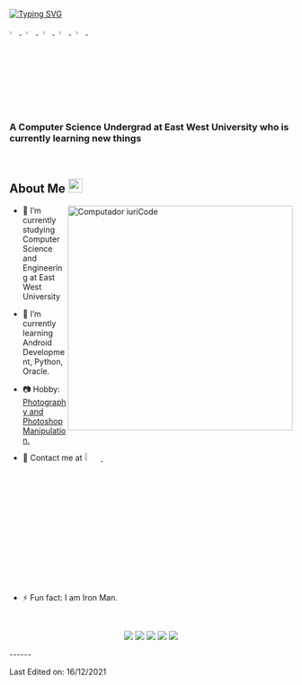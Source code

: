 [![Typing SVG](https://readme-typing-svg.herokuapp.com?font=Arial&color=%2309F707&multiline=true&width=500&lines=Hello%2C+I+am+Afridi.+Welcome+to+my+Github+Profile)](https://git.io/typing-svg)
<p >
  <a href="https://www.linkedin.com/in/smahmuddz/">
   <img src="https://img.icons8.com/color/48/000000/linkedin.png" width="3.5%"/>
    </a><span>&nbsp;</span>
  <a href="https://twitter.com/smahmuddz">
    <img src="https://img.icons8.com/color/48/000000/twitter.png" width="3.5%"/>
  </a><span>&nbsp;</span>
  <a href="https://www.instagram.com/magician_sm">
    <img src="https://img.icons8.com/fluent/48/000000/instagram-new.png" width="3.5%"/>
  </a><span>&nbsp;</span>
  <a href="mailto:smahmuddz@gmail.com">
    <img src="https://img.icons8.com/fluent/48/000000/gmail.png" width="3.5%"/>
  </a><span>&nbsp;</span>
  <a href="https://github.com/smahmuddz">
    <img src="https://img.icons8.com/fluent/48/000000/github.png" width="3.5%"/>
  </a><span>&nbsp;</span>
</p>
<h3 >A Computer Science Undergrad at East West University who is currently learning new things</h3>

<br>
<h2> About Me <img src="https://media.giphy.com/media/hvRJCLFzcasrR4ia7z/giphy.gif" width="25px"> </h2>

<img src="https://i.pinimg.com/originals/77/ca/a3/77caa32884d735d439ade45ba37feaf2.gif" min-width="400px" max-width="400px" width="400px" align="right" alt="Computador iuriCode">
<p align="left">

- 🔭 I’m currently studying Computer Science and Engineering at East West University
  
- 🌱 I’m currently learning Android Development, Python, Oracle.

- 📷 Hobby: <a href="https://www.behance.net/sabbirafridi">Photography and Photoshop Manipulation.</a>
 
- 💬 Contact me at     <a href="https://www.linkedin.com/in/smahmuddz/">
   <img src="https://pngpress.com/wp-content/uploads/2020/09/uploads_linkedIn_linkedIn_PNG31.png" width="6%"/>
    </a><span>&nbsp;</span>
  
- ⚡ Fun fact: I am Iron Man.

<br>

<div align="center">

[![](https://raw.githubusercontent.com/smahmuddz/smahmuddz/master/profile-summary-card-output/dracula/0-profile-details.svg)](https://github.com/vn7n24fzkq/github-profile-summary-cards)
[![](https://raw.githubusercontent.com/smahmuddz/smahmuddz/master/profile-summary-card-output/dracula/1-repos-per-language.svg)](https://github.com/vn7n24fzkq/github-profile-summary-cards) [![](https://raw.githubusercontent.com/smahmuddz/smahmuddz/master/profile-summary-card-output/dracula/2-most-commit-language.svg)](https://github.com/vn7n24fzkq/github-profile-summary-cards)
[![](https://raw.githubusercontent.com/smahmuddz/smahmuddz/master/profile-summary-card-output/dracula/3-stats.svg)](https://github.com/vn7n24fzkq/github-profile-summary-cards) [![](https://raw.githubusercontent.com/smahmuddz/smahmuddz/master/profile-summary-card-output/dracula/4-productive-time.svg)](https://github.com/vn7n24fzkq/github-profile-summary-cards)


</div>
------



Last Edited on: 16/12/2021
